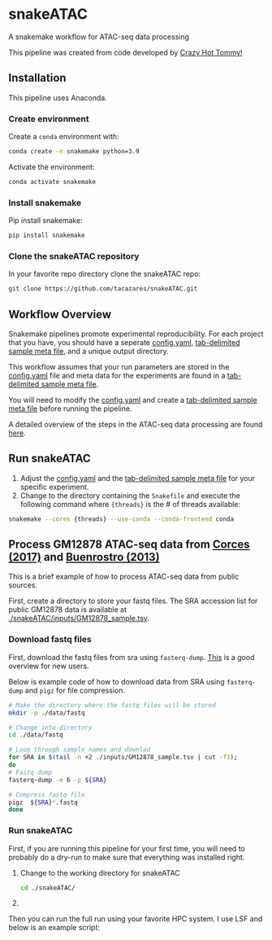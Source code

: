 # snakeATAC

A snakemake workflow for ATAC-seq data processing

This pipeline was created from code developed by [Crazy Hot Tommy!](https://github.com/crazyhottommy?tab=repositories)

## Installation

This pipeline uses Anaconda.

### Create environment

Create a `conda` environment with:

```bash
conda create -n snakemake python=3.9
```

Activate the environment:

```bash
conda activate snakemake
```

### Install snakemake

Pip install snakemake:

```bash
pip install snakemake
```

### Clone the snakeATAC repository

In your favorite repo directory clone the snakeATAC repo:

```bash
git clone https://github.com/tacazares/snakeATAC.git
```

## Workflow Overview

Snakemake pipelines promote experimental reproducibility. For each project that you have, you should have a seperate [config.yaml](docs/config_yaml.md), [tab-delimited sample meta file](docs/meta_file.md), and a unique output directory.

This workflow assumes that your run parameters are stored in the [config.yaml](docs/config_yaml.md) file and meta data for the experiments are found in a [tab-delimited sample meta file](docs/meta_file.md).

You will need to modify the [config.yaml](docs/config_yaml.md) and create a [tab-delimited sample meta file](docs/meta_file.md) before running the pipeline.

A detailed overview of the steps in the ATAC-seq data processing are found [here](docs/ATAC_processing.md).

## Run snakeATAC

1) Adjust the [config.yaml](docs/config_yaml.md) and the [tab-delimited sample meta file](docs/meta_file.md) for your specific experiment.
2) Change to the directory containing the `Snakefile` and execute the following command where `{threads}` is the # of threads available:

```bash
snakemake --cores {threads} --use-conda --conda-frontend conda
```

## Process GM12878 ATAC-seq data from [Corces (2017)](https://www.nature.com/articles/nmeth.4396) and [Buenrostro (2013)](https://www.nature.com/articles/nmeth.2688)

This is a brief example of how to process ATAC-seq data from public sources. 

First, create a directory to store your fastq files. The SRA accession list for public GM12878 data is available at [./snakeATAC/inputs/GM12878_sample.tsv](./inputs/GM12878_sample.tsv).

### Download fastq files

First, download the fastq files from sra using `fasterq-dump`. [This](https://rnnh.github.io/bioinfo-notebook/docs/fasterq-dump.html) is a good overview for new users.

Below is example code of how to download data from SRA using `fasterq-dump` and `pigz` for file compression.

```bash
# Make the directory where the fastq files will be stored
mkdir -p ./data/fastq

# Change into directory
cd ./data/fastq

# Loop through sample names and downlad
for SRA in $(tail -n +2 ./inputs/GM12878_sample.tsv | cut -f1);
do
# Fastq dump
fasterq-dump -e 6 -p ${SRA}

# Compress fastq file
pigz  ${SRA}*.fastq
done
```

### Run snakeATAC

First, if you are running this pipeline for your first time, you will need to probably do a dry-run to make sure that everything was installed right. 

1) Change to the working directory for snakeATAC
   ```bash
   cd ./snakeATAC/
   ```
2) 



Then you can run the full run using your favorite HPC system. I use LSF and below is an example script:

```bash


```